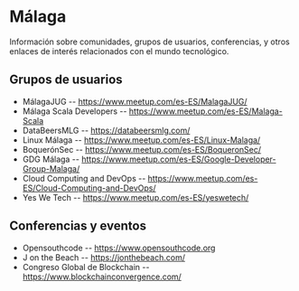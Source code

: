 # Málaga
Información sobre comunidades, grupos de usuarios, conferencias, y otros enlaces de interés relacionados con el mundo tecnológico.

## Grupos de usuarios

- MálagaJUG -- https://www.meetup.com/es-ES/MalagaJUG/
- Málaga Scala Developers -- https://www.meetup.com/es-ES/Malaga-Scala
- DataBeersMLG -- https://databeersmlg.com/
- Linux Málaga -- https://www.meetup.com/es-ES/Linux-Malaga/
- BoquerónSec -- https://www.meetup.com/es-ES/BoqueronSec/
- GDG Málaga -- https://www.meetup.com/es-ES/Google-Developer-Group-Malaga/
- Cloud Computing and DevOps -- https://www.meetup.com/es-ES/Cloud-Computing-and-DevOps/
- Yes We Tech -- https://www.meetup.com/es-ES/yeswetech/

## Conferencias y eventos

- Opensouthcode -- https://www.opensouthcode.org
- J on the Beach -- https://jonthebeach.com/
- Congreso Global de Blockchain -- https://www.blockchainconvergence.com/
